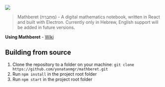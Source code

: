 ![](https://i.imgur.com/I9J1zVb.png)

> Mathberet (מַתְבֶּרֶת) - A digital mathematics notebook, written in React and built with Electron.
Currently only in Hebrew, English support will be added in future versions.

**Using Mathberet** - [Wiki](https://github.com/yonatanmgr/mathberet/wiki)

## Building from source
1. Clone the repository to a folder on your machine: `git clone https://github.com/yonatanmgr/mathberet.git`
2. Run `npm install` in the project root folder
3. Run `npm start` in the project root folder
